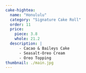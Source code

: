 ```yaml
---
cake-hightea:
  name: "Honululu"
  category: "Signature Cake Roll"
  order: 11
  price:
    piece: 3.8
    whole: 21.2
  description: |
      - Cacao & Baileys Cake
      - Seasalt-Oreo Cream
      - Oreo Topping
thumbnail: ./main.jpg
---
```

